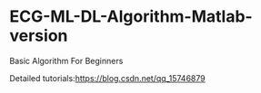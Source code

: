 # ECG-ML-DL-Algorithm-Matlab-version
Basic Algorithm For Beginners
  
  Detailed tutorials:https://blog.csdn.net/qq_15746879
  
